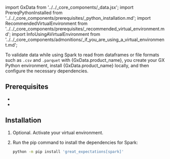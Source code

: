 import GxData from '../../_core_components/_data.jsx';
import PrereqPythonInstalled from '../../_core_components/prerequisites/_python_installation.md';
import RecommendedVirtualEnvironment from '../../_core_components/prerequisites/_recommended_virtual_environment.md';
import InfoUsingAVirtualEnvironment from '../../_core_components/admonitions/_if_you_are_using_a_virtual_environment.md';

To validate data while using Spark to read from dataframes or file formats such as `.csv` and `.parquet` with {GxData.product_name}, you create your GX Python environment, install {GxData.product_name} locally, and then configure the necessary dependencies.

## Prerequisites

- <PrereqPythonInstalled/>
- <RecommendedVirtualEnvironment/>

## Installation

1. Optional. Activate your virtual environment.

   <InfoUsingAVirtualEnvironment/>

2. Run the pip command to install the dependencies for Spark:

   ```bash title="Terminal input"
   python -m pip install 'great_expectations[spark]'
   ```
